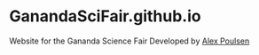 # GanandaSciFair.github.io

Website for the Gananda Science Fair
Developed by [Alex Poulsen](github.com/AlexPoulsen)
